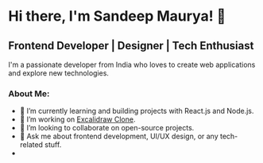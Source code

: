 <!-- Header -->
# Hi there, I'm Sandeep Maurya! 👋

## Frontend Developer | Designer | Tech Enthusiast

I'm a passionate developer from India who loves to create web applications and explore new technologies.

### About Me:

- 🌱 I’m currently learning and building projects with React.js and Node.js.
- 🔭 I’m working on [Excalidraw Clone](https://github.com/sandeep-mz/Excalidraw-clone).
- 👯 I’m looking to collaborate on open-source projects.
- 💬 Ask me about frontend development, UI/UX design, or any tech-related stuff.
- 
